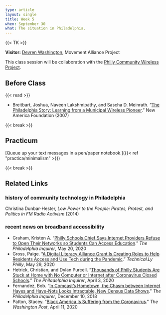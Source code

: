 ```yaml
---
type: article
layout: single
title: Week 5
when: September 30
what: The situation in Philadelphia.
---
```


{{< TK >}}

**Visitor:** [Devren Washington](https://movementalliance.org/staff/devren-washington/), Movement Alliance Project

This class session will be collaboration with the [Philly Community Wireless Project](https://phillycommunitywireless.com/).

## Before Class

{{< read >}}
- Breitbart, Joshua, Naveen Lakshmipathy, and Sascha D. Meinrath. “[The Philadelphia Story: Learning from a Municipal Wireless Pioneer](https://technical.ly/wp-content/uploads/2017/03/wireless-philadelphia-report-breitbart-et-al.pdf).” New America Foundation (2007)

{{< break >}}

## Practicum

[Queue up your text messages in a pen/paper notebook.]({{< ref "practica/minimalism" >}})

{{< break >}}

## Related Links

### history of community technology in Philadelphia

Christina Dunbar-Hester, *Low Power to the People: Pirates, Protest, and Politics in FM Radio Activism* (2014)

### recent news on broadband accessibility

- Graham, Kristen A. “[Philly Schools Chief Says Internet Providers Refuse to Open Their Networks so Students Can Access Education](https://www.inquirer.com/education/internet-access-philadelphia-coronavirus-comcast-budget-council-hite-school-district-20200520.html).” *The Philadelphia Inquirer*, May 20, 2020
- Gross, Paige. “[A Digital Literacy Alliance Grant Is Creating Roles to Help Residents Access and Use Tech during the Pandemic](https://technical.ly/philly/2020/05/29/digital-literacy-alliance-grant-digital-navigator-help-residents-access-use-tech-during-pandemic/).” *Technical.Ly Philly*, May 29, 2020
- Hetrick, Christian, and Dylan Purcell. “[Thousands of Philly Students Are Stuck at Home with No Computer or Internet after Coronavirus Closed Schools](https://www.inquirer.com/education/coronavirus-students-digital-divide-philadelphia-comcast-20200403.html).” *The Philadelphia Inquirer*, April 3, 2020
- Fernandez, Bob. “[In Comcast’s Hometown, the Chasm between Internet Haves and Have-Nots Looks Intractable, New Census Data Shows](https://www.inquirer.com/news/comcast-digital-internet-access-philly-poor-people-20181210.html).” *The Philadelphia Inquirer*, December 10, 2018
- Patton, Stacey. “[Black America Is Suffering from the Coronavirus](https://www.washingtonpost.com/outlook/2020/04/11/coronavirus-black-america-racism/).” *The Washington Post*, April 11, 2020